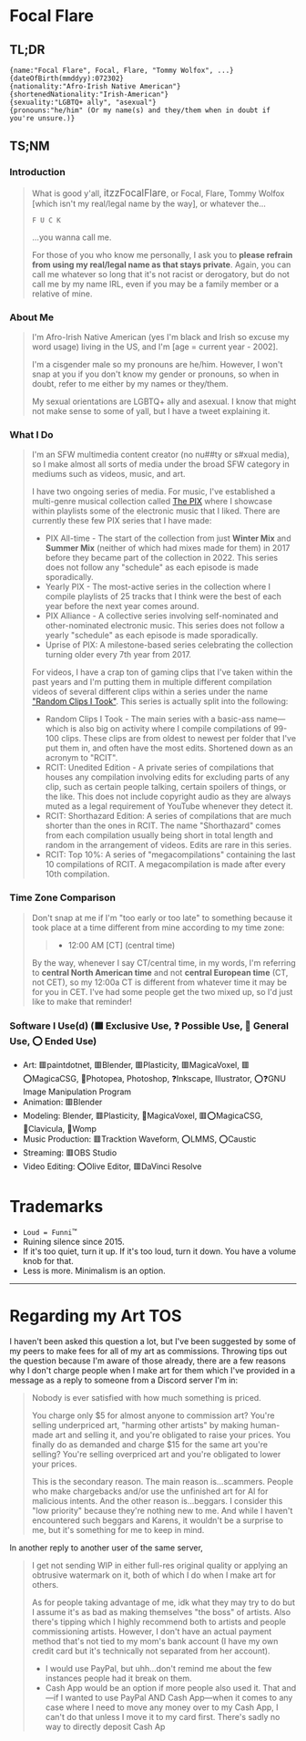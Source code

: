 <!-- docs/_sidebar.md -->

<!-- # Directory -->
<!-- -->
<!-- * [Home](home.md) -->
<!-- * [About Me](aboutMe.md) -->
<!-- * [Art TOS](tos.md) -->

<!-- aboutMe.md -->

# Focal Flare

##  TL;DR

```
{name:"Focal Flare", Focal, Flare, "Tommy Wolfox", ...}
{dateOfBirth(mmddyy):072302}
{nationality:"Afro-Irish Native American"}
{shortenedNationality:"Irish-American"}
{sexuality:"LGBTQ+ ally", "asexual"}
{pronouns:"he/him" (Or my name(s) and they/them when in doubt if you're unsure.)}
```

## TS;NM

### Introduction

> What is good y'all, <big>itzzFocalFlare</big>, or Focal, Flare, Tommy Wolfox [which isn't my real/legal name by the way], or whatever the...
> 
> ```F U C K```
>
> ...you wanna call me.
>
>
> For those of you who know me personally, I ask you to **please refrain from using my real/legal name as that stays private**. Again, you can call me whatever so long that it's not racist or derogatory, but do not call me by my name IRL, even if you may be a family member or a relative of mine.

### About Me

> I'm Afro-Irish Native American  (yes I'm black and Irish so excuse my word usage) living in the US, and I'm [age = current year - 2002].
>
> I'm a cisgender male so my pronouns are he/him. However, I won't snap at you if you don't know my gender or pronouns, so when in doubt, refer to me either by my names or they/them.
>
> My sexual orientations are LGBTQ+ ally and asexual. I know that might not make sense to some of yall, but I have a tweet explaining it.

### What I Do

> I'm an SFW multimedia content creator (no nu##ty or s#xual media), so I make almost all sorts of media under the broad SFW category in mediums such as videos, music, and art.
>
> I have two ongoing series of media. For music, I've established a multi-genre musical collection called [The PIX](https://sites.google.com/view/thepix/home?authuser=0) where I showcase within playlists some of the electronic music that I liked. There are currently these few PIX series that I have made:
>
> * PIX All-time - The start of the collection from just **Winter Mix** and **Summer Mix** (neither of which had mixes made for them) in 2017 before they became part of the collection in 2022. This series does not follow any "schedule" as each episode is made sporadically.
> * Yearly PIX - The most-active series in the collection where I compile playlists of 25 tracks that I think were the best of each year before the next year comes around.
> * PIX Alliance - A collective series involving self-nominated and other-nominated electronic music. This series does not follow a yearly "schedule" as each episode is made sporadically.
> * Uprise of PIX: A milestone-based series celebrating the collection turning older every 7th year from 2017.
>
> For videos, I have a crap ton of gaming clips that I've taken within the past years and I'm putting them in multiple different compilation videos of several different clips within a series under the name ["Random Clips I Took"](https://www.youtube.com/playlist?list=PLHTN9xwaE13jvWsPhwYjJERQV-AJec0_d). This series is actually split into the following:
> 
> * Random Clips I Took - The main series with a basic-ass name—which is also big on activity where I compile compilations of 99-100 clips. These clips are from oldest to newest per folder that I've put them in, and often have the most edits. Shortened down as an acronym to "RCIT".
> * RCIT: Unedited Edition - A private series of compilations that houses any compilation involving edits for excluding parts of any clip, such as certain people talking, certain spoilers of things, or the like. This does not include copyright audio as they are always muted as a legal requirement of YouTube whenever they detect it.
> * RCIT: Shorthazard Edition: A series of compilations that are much shorter than the ones in RCIT. The name "Shorthazard" comes from each compilation usually being short in total length and random in the arrangement of videos. Edits are rare in this series.
> * RCIT: Top 10%: A series of "megacompilations" containing the last 10 compilations of RCIT. A megacompilation is made after every 10th compilation.

### Time Zone Comparison

> Don't snap at me if I'm "too early or too late" to something because it took place at a time different from mine according to my time zone:
>
>> * 12:00 AM [CT] (central time)
>
> By the way, whenever I say CT/central time, in my words, I'm referring to **central North American time** and not **central European time** (CT, not CET), so my 12:00a CT is different from whatever time it may be for you in CET. I've had some people get the two mixed up, so I'd just like to make that reminder!

### Software I Use(d) (🟥 Exclusive Use, ❓️ Possible Use, 🔴 General Use, ⭕️ Ended Use)

* Art: 🟥paintdotnet, 🟥Blender, 🟥Plasticity, 🟥MagicaVoxel, 🟥⭕️MagicaCSG, 🔴Photopea, Photoshop, ❓️Inkscape, Illustrator, ⭕️❓️GNU Image Manipulation Program
* Animation: 🟥Blender
* Modeling: Blender, 🟥Plasticity, 🔴MagicaVoxel, 🟥⭕️MagicaCSG, 🔴Clavicula, 🔴Womp
* Music Production: 🟥Tracktion Waveform, ⭕️LMMS, ⭕️Caustic
* Streaming: 🟥OBS Studio
* Video Editing: ⭕️Olive Editor, 🟥DaVinci Resolve

# Trademarks

* `Loud = Funni`™️
* Ruining silence since 2015.
* If it's too quiet, turn it up. If it's too loud, turn it down. You have a volume knob for that.
* Less is more. Minimalism is an option.

---

# Regarding my Art TOS

I haven't been asked this question a lot, but I've been suggested by some of my peers to make fees for all of my art as commissions. Throwing tips out the question because I'm aware of those already, there are a few reasons why I don't charge people when I make art for them which I've provided in a message as a reply to someone from a Discord server I'm in:

> Nobody is ever satisfied with how much something is priced. 
> 
> You charge only \$5 for almost anyone to commission art? You're selling underpriced art, "harming other artists" by making human-made art and selling it, and you're obligated to raise your prices. You finally do as demanded and charge \$15 for the same art you're selling? You're selling overpriced art and you're obligated to lower your prices. 
>
><!-- Why the hell is "$" making this text parse as one line of code on the actual website- -->
> 
> This is the secondary reason. The main reason is...scammers. People who make chargebacks and/or use the unfinished art for AI for malicious intents.
And the other reason is...beggars. I consider this "low priority" because they're nothing new to me. And while I haven't encountered such beggars and Karens, it wouldn't be a surprise to me, but it's something for me to keep in mind.

In another reply to another user of the same server,

> I get not sending WIP in either full-res original quality or applying an obtrusive watermark on it, both of which I do when I make art for others.
> 
> As for people taking advantage of me, idk what they may try to do but I assume it's as bad as making themselves "the boss" of artists.
> Also there's tipping which I highly recommend both to artists and people commissioning artists. However, I don't have an actual payment method that's not tied to my mom's bank account (I have my own credit card but it's technically not separated from her account).
> * I would use PayPal, but uhh...don't remind me about the few instances people had it break on them. 
> * Cash App would be an option if more people also used it. That and—if I wanted to use PayPal AND Cash App—when it comes to any case where I need to move any money over to my Cash App, I can't do that unless I move it to my card first. There's sadly no way to directly deposit Cash Ap
